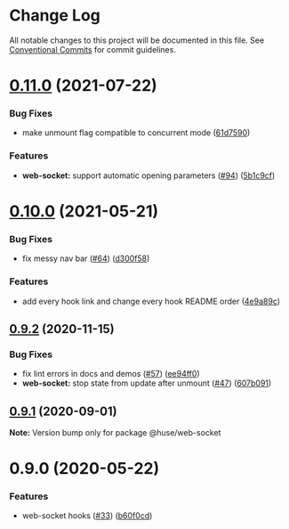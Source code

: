 # Change Log

All notable changes to this project will be documented in this file.
See [Conventional Commits](https://conventionalcommits.org) for commit guidelines.

# [0.11.0](https://github.com/ecomfe/react-hooks/compare/@huse/web-socket@0.10.0...@huse/web-socket@0.11.0) (2021-07-22)


### Bug Fixes

* make unmount flag compatible to concurrent mode ([61d7590](https://github.com/ecomfe/react-hooks/commit/61d7590b59e816c77f070e1140a5bee03647701a))


### Features

* **web-socket:** support automatic opening parameters ([#94](https://github.com/ecomfe/react-hooks/issues/94)) ([5b1c9cf](https://github.com/ecomfe/react-hooks/commit/5b1c9cf1ac2a2c32b998f61f3ea9c59aac9c37d9))





# [0.10.0](https://github.com/ecomfe/react-hooks/compare/@huse/web-socket@0.9.2...@huse/web-socket@0.10.0) (2021-05-21)


### Bug Fixes

* fix messy nav bar ([#64](https://github.com/ecomfe/react-hooks/issues/64)) ([d300f58](https://github.com/ecomfe/react-hooks/commit/d300f5800310f880d79e36b459c502c5b4f5cfe2))


### Features

* add every hook link and change every hook README order ([4e9a89c](https://github.com/ecomfe/react-hooks/commit/4e9a89c6bbe846214d65393f0afef24c291718e6))





## [0.9.2](https://github.com/ecomfe/react-hooks/compare/@huse/web-socket@0.9.0...@huse/web-socket@0.9.2) (2020-11-15)


### Bug Fixes

* fix lint errors in docs and demos ([#57](https://github.com/ecomfe/react-hooks/issues/57)) ([ee94ff0](https://github.com/ecomfe/react-hooks/commit/ee94ff02bf09696374ca4250c496a4dec0cbe02a))
* **web-socket:** stop state from update after unmount ([#47](https://github.com/ecomfe/react-hooks/issues/47)) ([607b091](https://github.com/ecomfe/react-hooks/commit/607b09137034480f916ee13fc47ae0d71158337f))





## [0.9.1](https://github.com/ecomfe/react-hooks/compare/@huse/web-socket@0.9.0...@huse/web-socket@0.9.1) (2020-09-01)

**Note:** Version bump only for package @huse/web-socket





# 0.9.0 (2020-05-22)


### Features

* web-socket hooks ([#33](https://github.com/ecomfe/react-hooks/issues/33)) ([b60f0cd](https://github.com/ecomfe/react-hooks/commit/b60f0cdcb614cd58c94f5362e7ce70f3ed1844ed))
